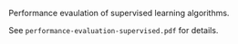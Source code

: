 Performance evaulation of supervised learning algorithms.

See `performance-evaluation-supervised.pdf` for details.